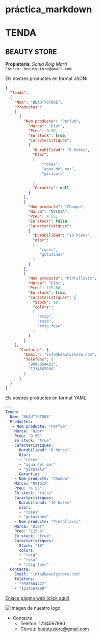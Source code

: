 # práctica_markdown
# TENDA

## BEAUTY STORE

**Propietària:** *Sonia Roig Marti*  
`Correu: beautystore@gmail.com`  

Els nostres productes en format JSON:
```json
{
  "Tenda": 
  {
    "Nom": "BEAUTYSTORE",
    "Productes": 
    [
      {
        "Nom producte": "Perfum",
          "Marca": "Dior",
          "Preu": 9.99,
          "En stock": true,
          "Característiques": 
          {
            "Durabilidad": "6 hores",
            "Olor": 
            [
                "roses",
                "agua del mar",
                "girasols"

            ],
            "Garantia": null
          }
        },
        {
          "Nom producte": "Champu",
          "Marca": "NVIDIA",
          "Preu": 4.55,
          "En stock": false,
          "Característiques": 
          {
            "Durabilidad": "10 hores",
            "olor":
            [
               "roses",
               "golosines"
            ]
          }
        },
        {
          "Nom producte": "Pintallavis",
          "Marca": "Dior",
          "Preu": 125.60,
          "En stock": true,
          "Característiques": {
            "Stock": 10,
            "colors":
            [
              "roig",
              "rosa",
              "roig fosc"
            ]
          }
        }
    ],
      "Contacte": {
        "Email": "info@beautystore.com",
        "Telèfons": [
          "9988664422",
          "1234567890"
        ]
      }
  }
}
```  
Els nostres productes en format YAML:
```yaml
---
Tenda: 
  Nom: "BEAUTYSTORE"
  Productes: 
   - Nom producte: "Perfum"
    Marca: "Dior"
    Preu: "9.99"
    En stock: "true"
    Característiques: 
      Durabilidad: "6 hores"
      Olor: 
      - "roses"
      - "agua del mar"
      - "girasols"
      Garantia: 
    - Nom producte: "Champu"
    Marca: "NVIDIA"
    Preu: "4.55"
    En stock: "false"
    Característiques: 
      Durabilidad: "10 hores"
      olor: 
      - "roses"
      - "golosines"
    - Nom producte: "Pintallavis"
    Marca: "Dior"
    Preu: "125.6"
    En stock: "true"
    Característiques: 
      Stock: "10"
      colors: 
      - "roig"
      - "rosa"
      - "roig fosc"
  Contacte: 
    Email: "info@beautystore.com"
    Telèfons: 
    - "9988664422"
    - "1234567890"  
```
[Enlace página web (click aquí)]( https://www.thebeautystore.com/?srsltid=AfmBOoryY1rFcc3xi5UFiyz_Lz4idPT9zJuSjk-Seqs601pZLtIUu1Qe)  

![Imágen de nuestro logo](https://encrypted-tbn0.gstatic.com/images?q=tbn:ANd9GcSKGrzlpxQin2NEAlMphv3kYsithl_usycGkw&s)  

* Contacte  
  * Telèfon: 1234567890
  * Correu: beautystore@gmail.com
